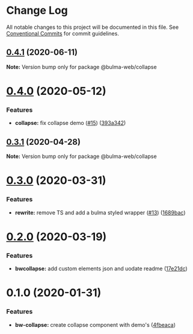 # Change Log

All notable changes to this project will be documented in this file.
See [Conventional Commits](https://conventionalcommits.org) for commit guidelines.

## [0.4.1](https://github.com/Ramon92/bulma-web/compare/@bulma-web/collapse@0.4.0...@bulma-web/collapse@0.4.1) (2020-06-11)

**Note:** Version bump only for package @bulma-web/collapse





# [0.4.0](https://github.com/Ramon92/bulma-web/compare/@bulma-web/collapse@0.3.1...@bulma-web/collapse@0.4.0) (2020-05-12)


### Features

* **collapse:** fix collapse demo ([#15](https://github.com/Ramon92/bulma-web/issues/15)) ([393a342](https://github.com/Ramon92/bulma-web/commit/393a3420ba1a170d64beffbb325be17d6adf8bf8))





## [0.3.1](https://github.com/Ramon92/bulma-web/compare/@bulma-web/collapse@0.3.0...@bulma-web/collapse@0.3.1) (2020-04-28)

**Note:** Version bump only for package @bulma-web/collapse





# [0.3.0](https://github.com/Ramon92/bulma-web/compare/@bulma-web/collapse@0.2.0...@bulma-web/collapse@0.3.0) (2020-03-31)


### Features

* **rewrite:** remove TS and add a bulma styled wrapper ([#13](https://github.com/Ramon92/bulma-web/issues/13)) ([1689bac](https://github.com/Ramon92/bulma-web/commit/1689baca70a1029e542307d1b497ee3fd8e6df8e))





# [0.2.0](https://github.com/Ramon92/bulma-web/compare/@bulma-web/collapse@0.1.0...@bulma-web/collapse@0.2.0) (2020-03-19)


### Features

* **bwcollapse:** add custom elements json and uodate readme ([17e21dc](https://github.com/Ramon92/bulma-web/commit/17e21dc1c60e3d1493e3bb7d105e9f30443221a6))





# 0.1.0 (2020-01-31)


### Features

* **bw-collapse:** create collapse component with demo's ([4fbeaca](https://github.com/Ramon92/bulma-web/commit/4fbeacaf8509245e0a34ce7446809c86c826a200))
